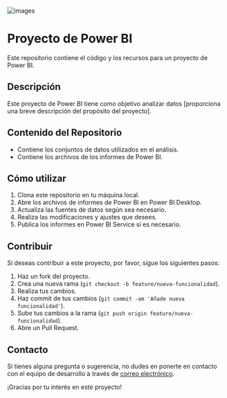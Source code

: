 ![images](https://github.com/antonietakuz/PowerBI/assets/105023719/9723c2a6-e8e6-4bf6-b812-b9a925bdff37)

# Proyecto de Power BI

Este repositorio contiene el código y los recursos para un proyecto de Power BI.


## Descripción

Este proyecto de Power BI tiene como objetivo analizar datos [proporciona una breve descripción del propósito del proyecto].

## Contenido del Repositorio

-  Contiene los conjuntos de datos utilizados en el análisis.
-  Contiene los archivos de los informes de Power BI.


## Cómo utilizar

1. Clona este repositorio en tu máquina local.
2. Abre los archivos de informes de Power BI en Power BI Desktop.
3. Actualiza las fuentes de datos según sea necesario.
4. Realiza las modificaciones y ajustes que desees.
5. Publica los informes en Power BI Service si es necesario.

## Contribuir

Si deseas contribuir a este proyecto, por favor, sigue los siguientes pasos:

1. Haz un fork del proyecto.
2. Crea una nueva rama (`git checkout -b feature/nueva-funcionalidad`).
3. Realiza tus cambios.
4. Haz commit de tus cambios (`git commit -am 'Añade nueva funcionalidad'`).
5. Sube tus cambios a la rama (`git push origin feature/nueva-funcionalidad`).
6. Abre un Pull Request.

## Contacto

Si tienes alguna pregunta o sugerencia, no dudes en ponerte en contacto con el equipo de desarrollo a través de [correo electrónico](mailto:team@example.com).

¡Gracias por tu interés en este proyecto!
